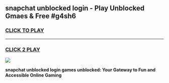 
## snapchat unblocked login - Play Unblocked Gmaes & Free #g4sh6
<h3>
<a href="https://news.freeplayer.one?title=snapchat_unblocked_login&ref=26F">CLICK TO PLAY</a></h3>
<hr>

<h3>
<a href="https://news.freeplayer.one?title=snapchat_unblocked_login&ref=26F">CLICK 2 PLAY</a>
  
</h3>

<a href="https://news.freeplayer.one?title=snapchat_unblocked_login&ref=26F/"><img src="https://clearcache.store/games.png"></a>


**snapchat unblocked login games unblocked: Your Gateway to Fun and Accessible Online Gaming**
